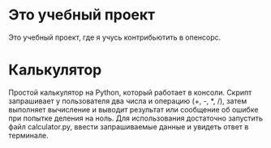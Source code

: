 # Это учебный проект

Это учебный проект, где я учусь контрибьютить в опенсорс.

# Калькулятор
Простой калькулятор на Python, который работает в консоли. Скрипт запрашивает у пользователя два числа и операцию (+, -, *, /), затем выполняет вычисление и выводит результат или сообщение об ошибке при попытке деления на ноль. Для использования достаточно запустить файл calculator.py, ввести запрашиваемые данные и увидеть ответ в терминале.